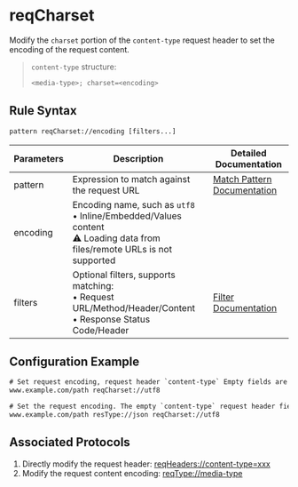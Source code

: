 # reqCharset
Modify the `charset` portion of the `content-type` request header to set the encoding of the request content.
> `content-type` structure:
> ``` txt
> <media-type>; charset=<encoding>
> ```

## Rule Syntax
``` txt
pattern reqCharset://encoding [filters...]
```

| Parameters | Description | Detailed Documentation |
| ------- | ------------------------------------------------------------ | ------------------------- |
| pattern | Expression to match against the request URL | [Match Pattern Documentation](./pattern) |
| encoding | Encoding name, such as `utf8` <br/>• Inline/Embedded/Values content<br/>⚠️ Loading data from files/remote URLs is not supported | |
| filters | Optional filters, supports matching:<br/>• Request URL/Method/Header/Content<br/>• Response Status Code/Header | [Filter Documentation](./filters) |

## Configuration Example
``` txt
# Set request encoding, request header `content-type` Empty fields are changed to `; charset=utf8`
www.example.com/path reqCharset://utf8

# Set the request encoding. The empty `content-type` request header field is changed to `text/html; charset=utf8`
www.example.com/path resType://json reqCharset://utf8
```

## Associated Protocols
1. Directly modify the request header: [reqHeaders://content-type=xxx](./reqHeaders)
2. Modify the request content encoding: [reqType://media-type](./reqCharset)
